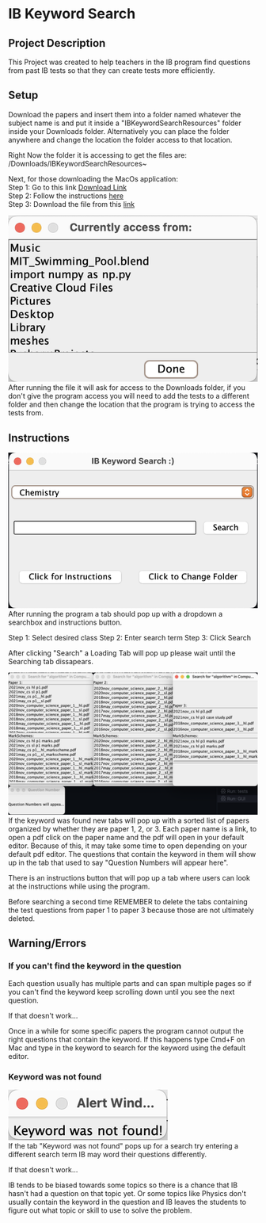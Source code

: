 # IB Keyword Search

## Project Description
This Project was created to help teachers in the IB program find questions from past IB tests so that they can create tests more efficiently. 

## Setup
Download the papers and insert them into a folder named whatever the subject name is and put it inside a "IBKeywordSearchResources" folder inside your Downloads folder. Alternatively you can place the folder anywhere and change the location the folder access to that location.

Right Now the folder it is accessing to get the files are: /Downloads/IBKeywordSearchResources~

Next, for those downloading the MacOs application: <br>
Step 1: Go to this link [Download Link](https://www.java.com/en/) <br>
Step 2: Follow the instructions [here](https://phoenixnap.com/kb/install-java-macos) <br>
Step 3: Download the file from this [link](IBKeywordSearch-1.0.dmg) <br>

![Screenshot of change folders tab](/img/changeFolder.png)<br>
After running the file it will ask for access to the Downloads folder, if you don't give the program access you will need to add the tests to a different folder and then change the location that the program is trying to access the tests from.

## Instructions
![Screenshot of main tab](/img/mainGUI.png)<br>
After running the program a tab should pop up with a dropdown a searchbox and instructions button.

Step 1: Select desired class
Step 2: Enter search term
Step 3: Click Search

After clicking "Search" a Loading Tab will pop up please wait until the Searching tab dissapears.

![Screenshot of new tabs](/img/tests.png)<br>
If the keyword was found new tabs will pop up with a sorted list of papers organized by whether they are paper 1, 2, or 3. 
Each paper name is a link, to open a pdf click on the paper name and the pdf will open in your default editor. Because of this, it may take some time to open depending on your default pdf editor. The questions that contain the keyword in them will show up in the tab that used to say "Question Numbers will appear here".

There is an instructions button that will pop up a tab where users can look at the instructions while using the program.

Before searching a second time REMEMBER to delete the tabs containing the test questions from paper 1 to paper 3 because those are not ultimately deleted.

## Warning/Errors
### If you can't find the keyword in the question
Each question usually has multiple parts and can span multiple pages so if you can't find the keyword keep scrolling down until you see the next question.

If that doesn't work...

Once in a while for some specific papers the program cannot output the right questions that contain the keyword. If this happens type Cmd+F on Mac and type in the keyword to search for the keyword using the default editor.

### Keyword was not found
![Screenshot of "Keyword was not found" alert window](/img/alertWindow.png)<br>
If the tab "Keyword was not found" pops up for a search try entering a different search term IB may word their questions differently.

If that doesn't work...

IB tends to be biased towards some topics so there is a chance that IB hasn't had a question on that topic yet. Or some topics like Physics don't usually contain the keyword in the question and IB leaves the students to figure out what topic or skill to use to solve the problem. 